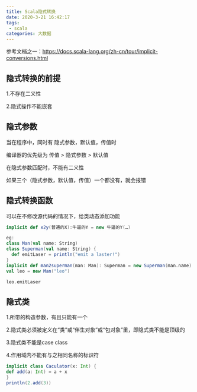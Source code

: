 ```yaml
---
title: Scala隐式转换
date: 2020-3-21 16:42:17
tags:
 - scala
categories: 大数据
---
```


参考文档之一：https://docs.scala-lang.org/zh-cn/tour/implicit-conversions.html



## 隐式转换的前提

1.不存在二义性

2.隐式操作不能嵌套



## 隐式参数

当在程序中，同时有 隐式参数，默认值，传值时

编译器的优先级为 传值 > 隐式参数 > 默认值

在隐式参数匹配时，不能有二义性

如果三个（隐式参数，默认值，传值）一个都没有，就会报错



## 隐式转换函数

可以在不修改源代码的情况下，给类动态添加功能

```scala
implicit def x2y(普通的X):牛逼的Y = new 牛逼的Y(…)

eg:
class Man(val name: String)
class Superman(val name: String) {
  def emitLaser = println("emit a laster!")
}
implicit def man2superman(man: Man): Superman = new Superman(man.name)
val leo = new Man("leo")

leo.emitLaser
```



## 隐式类

1.所带的构造参数，有且只能有一个

2.隐式类必须被定义在“类”或“伴生对象”或“包对象”里，即隐式类不能是顶级的

3.隐式类不能是case class

4.作用域内不能有与之相同名称的标识符

```scala
implicit class Caculator(x: Int) {
def add(a: Int) = a + x
}
println(2.add(3))
```



